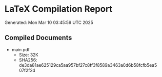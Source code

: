 # LaTeX Compilation Report
Generated: Mon Mar 10 03:45:59 UTC 2025
## Compiled Documents
- main.pdf
  - Size: 32K
  - SHA256: de3da81ae625129ca5aa957bf27c8ff3f8589a3463a0d6b58fcfb5ea507f2f2d
